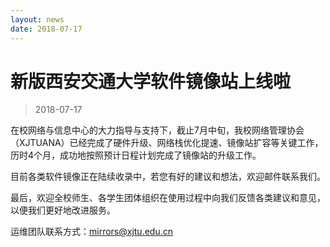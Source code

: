 ```yaml
---
layout: news
date: 2018-07-17
---
```


# 新版西安交通大学软件镜像站上线啦
> 2018-07-17

在校网络与信息中心的大力指导与支持下，截止7月中旬，我校网络管理协会（XJTUANA）已经完成了硬件升级、网络栈优化提速、镜像站扩容等关键工作，历时4个月，成功地按照预计日程计划完成了镜像站的升级工作。

<!-- more -->

目前各类软件镜像正在陆续收录中，若您有好的建议和想法，欢迎邮件联系我们。

最后，欢迎全校师生、各学生团体组织在使用过程中向我们反馈各类建议和意见，以便我们更好地改进服务。

运维团队联系方式：[mirrors@xjtu.edu.cn](mailto:mirrors@xjtu.edu.cn)
